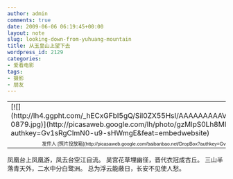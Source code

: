 ```yaml
---
author: admin
comments: true
date: 2009-06-06 06:19:45+00:00
layout: note
slug: looking-down-from-yuhuang-mountain
title: 从玉皇山上望下去
wordpress_id: 2129
categories:
- 爱看电影
tags:
- 摄影
- 朋友
---
```


<table style="width:auto;" ><tr >
<td >[![](http://lh4.ggpht.com/_hECxGFbI5gQ/Sil0ZX55HsI/AAAAAAAAAVs/mDIcZRSWKuY/s400/nihgt-0879.jpg)](http://picasaweb.google.com/lh/photo/gzMlpS0Lh8MDQcv9De_fkg?authkey=Gv1sRgCImN0-u9-sHWmgE&feat=embedwebsite)
</td></tr><tr >
<td style="font-family:arial,sans-serif; font-size:11px; text-align:right" >发件人 [照片投放箱](http://picasaweb.google.com/baibanbao.net/DropBox?authkey=Gv1sRgCImN0-u9-sHWmgE&feat=embedwebsite)
</td></tr></table>

凤凰台上凤凰游，凤去台空江自流。 
吴宫花草埋幽径，晋代衣冠成古丘。 
三山半落青天外，二水中分白鹭洲。 
总为浮云能蔽日，长安不见使人愁。
